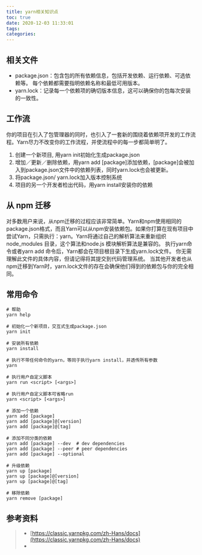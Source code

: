 ```yaml
---
title: yarn相关知识点
toc: true
date: 2020-12-03 11:33:01
tags:
categories:
---
```


## 相关文件
- package.json：包含包的所有依赖信息，包括开发依赖、运行依赖、可选依赖等。 每个依赖都需要指明依赖名称和最低可用版本。
- yarn.lock：记录每一个依赖项的确切版本信息，这可以确保你的包每次安装的一致性。

## 工作流
你的项目在引入了包管理器的同时，也引入了一套新的围绕着依赖项开发的工作流程。Yarn尽力不改变你的工作流程，并使流程中的每一步都简单明了。

1. 创建一个新项目, 用yarn init初始化生成package.json
2. 增加／更新／删除依赖，用yarn add [package]添加依赖，[package]会被加入到package.json文件中的依赖列表，同时yarn.lock也会被更新。
3. 将package.json/ yarn.lock加入版本控制系统
4. 项目的另一个开发者检出代码，用yarn install安装你的依赖

## 从 npm 迁移
对多数用户来说，从npm迁移的过程应该非常简单。Yarn和npm使用相同的package.json格式，而且Yarn可以从npm安装依赖包。如果你打算在现有项目中尝试Yarn，只需执行：yarn。Yarn将通过自己的解析算法来重新组织node_modules 目录，这个算法和node.js 模块解析算法是兼容的。
执行yarn命令或者yarn add <package>命令后，Yarn都会在项目根目录下生成yarn.lock文件。 你无需理解此文件的具体内容，但请记得将其提交到代码管理系统。 当其他开发者也从npm迁移到Yarn时，yarn.lock文件的存在会确保他们得到的依赖包与你的完全相同。

## 常用命令
```
# 帮助
yarn help

# 初始化一个新项目，交互式生成package.json
yarn init

# 安装所有依赖
yarn install

# 执行不带任何命令的yarn，等同于执行yarn install，并透传所有参数
yarn

# 执行用户自定义脚本
yarn run <script> [<args>]

# 执行用户自定义脚本可省略run
yarn <script> [<args>]

# 添加一个依赖
yarn add [package]
yarn add [package]@[version]
yarn add [package]@[tag]

# 添加不同分类的依赖
yarn add [package] --dev  # dev dependencies
yarn add [package] --peer # peer dependencies
yarn add [package] --optional

# 升级依赖
yarn up [package]
yarn up [package]@[version]
yarn up [package]@[tag]

# 移除依赖
yarn remove [package]
```

## 参考资料
> - [https://classic.yarnpkg.com/zh-Hans/docs](https://classic.yarnpkg.com/zh-Hans/docs)
> - []()
